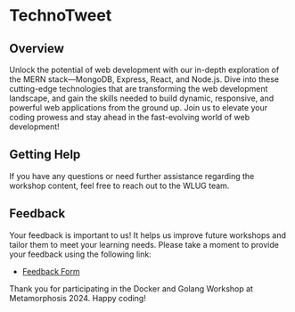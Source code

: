 # TechnoTweet 

## Overview
Unlock the potential of web development with our in-depth exploration of the MERN stack—MongoDB, Express, React, and Node.js. Dive into these cutting-edge technologies that are transforming the web development landscape, and gain the skills needed to build dynamic, responsive, and powerful web applications from the ground up. Join us to elevate your coding prowess and stay ahead in the fast-evolving world of web development!

## Getting Help

If you have any questions or need further assistance regarding the workshop content, feel free to reach out to the WLUG team.

## Feedback

Your feedback is important to us! It helps us improve future workshops and tailor them to meet your learning needs. Please take a moment to provide your feedback using the following link:

- [Feedback Form](https://forms.gle/xMr7o43NudM8F1US8)

Thank you for participating in the Docker and Golang Workshop at Metamorphosis 2024. Happy coding!
